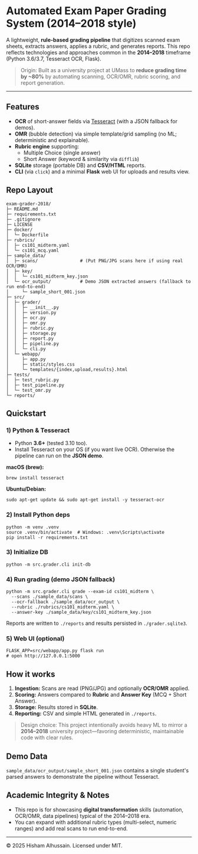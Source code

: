 # Automated Exam Paper Grading System (2014–2018 style)

A lightweight, **rule-based grading pipeline** that digitizes scanned exam sheets, extracts answers, applies a rubric, and generates reports. 
This repo reflects technologies and approaches common in the **2014–2018** timeframe (Python 3.6/3.7, Tesseract OCR, Flask).

> Origin: Built as a university project at UMass to **reduce grading time by ~80%** by automating scanning, OCR/OMR, rubric scoring, and report generation.

---

## Features

- **OCR** of short-answer fields via [Tesseract](https://github.com/tesseract-ocr/tesseract) (with a JSON fallback for demos).
- **OMR** (bubble detection) via simple template/grid sampling (no ML; deterministic and explainable).
- **Rubric engine** supporting:
  - Multiple Choice (single answer)
  - Short Answer (keyword & similarity via `difflib`)
- **SQLite** storage (portable DB) and **CSV/HTML** reports.
- **CLI** (via `click`) and a minimal **Flask** web UI for uploads and results view.

## Repo Layout

```
exam-grader-2018/
├─ README.md
├─ requirements.txt
├─ .gitignore
├─ LICENSE
├─ docker/
│  └─ Dockerfile
├─ rubrics/
│  ├─ cs101_midterm.yaml
│  └─ cs101_mcq.yaml
├─ sample_data/
│  ├─ scans/                # (Put PNG/JPG scans here if using real OCR/OMR)
│  ├─ key/
│  │  └─ cs101_midterm_key.json
│  └─ ocr_output/           # Demo JSON extracted answers (fallback to run end-to-end)
│     └─ sample_short_001.json
├─ src/
│  ├─ grader/
│  │  ├─ __init__.py
│  │  ├─ version.py
│  │  ├─ ocr.py
│  │  ├─ omr.py
│  │  ├─ rubric.py
│  │  ├─ storage.py
│  │  ├─ report.py
│  │  ├─ pipeline.py
│  │  └─ cli.py
│  └─ webapp/
│     ├─ app.py
│     ├─ static/styles.css
│     └─ templates/{index,upload,results}.html
├─ tests/
│  ├─ test_rubric.py
│  ├─ test_pipeline.py
│  └─ test_omr.py
└─ reports/
```

## Quickstart

### 1) Python & Tesseract
- Python **3.6+** (tested 3.10 too).
- Install Tesseract on your OS (if you want live OCR). Otherwise the pipeline can run on the **JSON demo**.

**macOS (brew):**
```
brew install tesseract
```
**Ubuntu/Debian:**
```
sudo apt-get update && sudo apt-get install -y tesseract-ocr
```

### 2) Install Python deps
```
python -m venv .venv
source .venv/bin/activate  # Windows: .venv\Scripts\activate
pip install -r requirements.txt
```

### 3) Initialize DB
```
python -m src.grader.cli init-db
```

### 4) Run grading (demo JSON fallback)
```
python -m src.grader.cli grade --exam-id cs101_midterm \
  --scans ./sample_data/scans \
  --ocr-fallback ./sample_data/ocr_output \
  --rubric ./rubrics/cs101_midterm.yaml \
  --answer-key ./sample_data/key/cs101_midterm_key.json
```

Reports are written to `./reports` and results persisted in `./grader.sqlite3`.

### 5) Web UI (optional)
```
FLASK_APP=src/webapp/app.py flask run
# open http://127.0.0.1:5000
```

## How it works

1. **Ingestion:** Scans are read (PNG/JPG) and optionally **OCR/OMR** applied.
2. **Scoring:** Answers compared to **Rubric** and **Answer Key** (MCQ + Short Answer).
3. **Storage:** Results stored in **SQLite**.
4. **Reporting:** CSV and simple HTML generated in `./reports`.

> Design choice: This project intentionally avoids heavy ML to mirror a **2014–2018** university project—favoring deterministic, maintainable code with clear rules.

## Demo Data

`sample_data/ocr_output/sample_short_001.json` contains a single student's parsed answers to demonstrate the pipeline without Tesseract.

## Academic Integrity & Notes

- This repo is for showcasing **digital transformation** skills (automation, OCR/OMR, data pipelines) typical of the 2014–2018 era.
- You can expand with additional rubric types (multi-select, numeric ranges) and add real scans to run end-to-end.

---

© 2025 Hisham Alhussain. Licensed under MIT.

